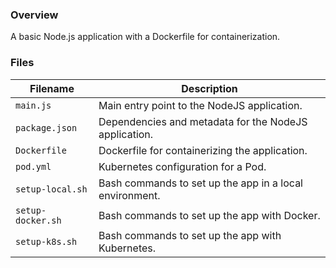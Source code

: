 ### Overview

A basic Node.js application with a Dockerfile for containerization.

### Files

| Filename             | Description                                                                             |
|----------------------|-----------------------------------------------------------------------------------------|
| `main.js`            | Main entry point to the NodeJS application.                                             |
| `package.json`       | Dependencies and metadata for the NodeJS application.                                   |
| `Dockerfile`         | Dockerfile for containerizing the application.                                          |
| `pod.yml`            | Kubernetes configuration for a Pod.                                                     |
| `setup-local.sh`     | Bash commands to set up the app in a local environment.                                 |
| `setup-docker.sh`    | Bash commands to set up the app with Docker.                                            |
| `setup-k8s.sh`       | Bash commands to set up the app with Kubernetes.                                        |